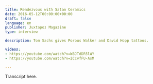 ```yaml
---
title: Rendezvous with Satan Ceramics
date: 2016-05-12T00:00:00+00:00
draft: false
language: en
publisher: Juxtapoz Magazine
type: interview

description: Tom Sachs gives Porous Walker and David Hopp tattoos.

videos:
- https://youtube.com/watch?v=W8JTdDR5lWY
- https://youtube.com/watch?v=2CcvfFU-AsM

---
```


Transcript here.